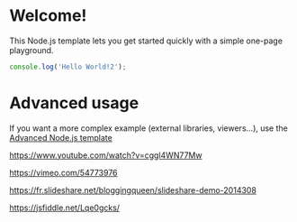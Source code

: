 # Welcome!

This Node.js template lets you get started quickly with a simple one-page playground.

```javascript runnable
console.log('Hello World!2');
```

# Advanced usage

If you want a more complex example (external libraries, viewers...), use the [Advanced Node.js template](https://tech.io/select-repo/442)

https://www.youtube.com/watch?v=cggl4WN77Mw

https://vimeo.com/54773976

https://fr.slideshare.net/bloggingqueen/slideshare-demo-2014308

https://jsfiddle.net/Lqe0gcks/
